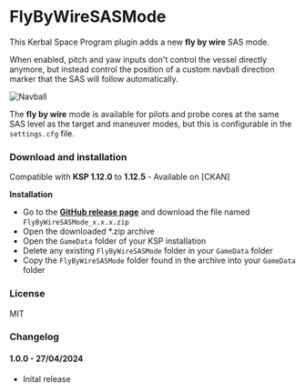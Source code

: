 # FlyByWireSASMode

This Kerbal Space Program plugin adds a new **fly by wire** SAS mode.

When enabled, pitch and yaw inputs don't control the vessel directly anymore, but instead control the position of a custom navball direction marker that the SAS will follow automatically.

![Navball](https://raw.githubusercontent.com/gotmachine/FlyByWireSASMode/master/NavballScreenshot.png)


The **fly by wire** mode is available for pilots and probe cores at the same SAS level as the target and maneuver modes, but this is configurable in the ```settings.cfg``` file.

### Download and installation

Compatible with **KSP 1.12.0** to **1.12.5** - Available on [CKAN]

**Installation**

- Go to the **[GitHub release page](https://github.com/gotmachine/FlyByWireSASMode/releases)** and download the file named `FlyByWireSASMode_x.x.x.zip`
- Open the downloaded *.zip archive
- Open the `GameData` folder of your KSP installation
- Delete any existing `FlyByWireSASMode` folder in your `GameData` folder
- Copy the `FlyByWireSASMode` folder found in the archive into your `GameData` folder

### License

MIT

### Changelog

#### 1.0.0 - 27/04/2024
- Inital release